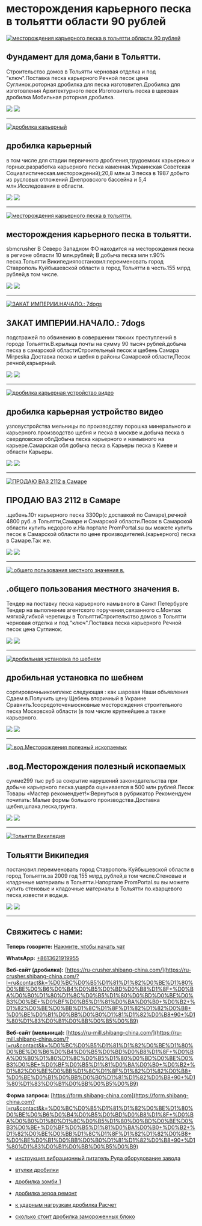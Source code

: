 # месторождения карьерного песка в тольятти области 90 рублей

<a href="https://swt.shibang-china.com/?l=ru&img&k=%D0%BC%D0%B5%D1%81%D1%82%D0%BE%D1%80%D0%BE%D0%B6%D0%B4%D0%B5%D0%BD%D0%B8%D1%8F+%D0%BA%D0%B0%D1%80%D1%8C%D0%B5%D1%80%D0%BD%D0%BE%D0%B3%D0%BE+%D0%BF%D0%B5%D1%81%D0%BA%D0%B0+%D0%B2+%D1%82%D0%BE%D0%BB%D1%8C%D1%8F%D1%82%D1%82%D0%B8+%D0%BE%D0%B1%D0%BB%D0%B0%D1%81%D1%82%D0%B8+90+%D1%80%D1%83%D0%B1%D0%BB%D0%B5%D0%B9" target="_blank">![месторождения карьерного песка в тольятти области 90 рублей](http://static.shibang-china.com/all-800x300/386.jpg)</a>

## Фундамент для дома,бани в Тольятти.
Строительство домов в Тольятти черновая отделка и под "ключ".Поставка песка карьерного Речной песок цена Суглинок.роторная дробилка для песка изготовител.Дробилка для изготовления Архитектурного песк Изготовитель песка в щековая дробилка Мобильная роторная дробилка.


<a href="https://whatsapp.shibangsoft.com/WhatsApp.php" target="_blank" title="WhatsApp">![](http://static.shibang-china.com/icon/whatsapp.png)</a> <a href="https://swt.shibang-china.com/?l=ru&icon&k=%D0%BC%D0%B5%D1%81%D1%82%D0%BE%D1%80%D0%BE%D0%B6%D0%B4%D0%B5%D0%BD%D0%B8%D1%8F+%D0%BA%D0%B0%D1%80%D1%8C%D0%B5%D1%80%D0%BD%D0%BE%D0%B3%D0%BE+%D0%BF%D0%B5%D1%81%D0%BA%D0%B0+%D0%B2+%D1%82%D0%BE%D0%BB%D1%8C%D1%8F%D1%82%D1%82%D0%B8+%D0%BE%D0%B1%D0%BB%D0%B0%D1%81%D1%82%D0%B8+90+%D1%80%D1%83%D0%B1%D0%BB%D0%B5%D0%B9" target="_blank">![](http://static.shibang-china.com/icon/chat-ru.png)</a>

---

<a href="https://swt.shibang-china.com/?l=ru&img&k=%D0%BC%D0%B5%D1%81%D1%82%D0%BE%D1%80%D0%BE%D0%B6%D0%B4%D0%B5%D0%BD%D0%B8%D1%8F+%D0%BA%D0%B0%D1%80%D1%8C%D0%B5%D1%80%D0%BD%D0%BE%D0%B3%D0%BE+%D0%BF%D0%B5%D1%81%D0%BA%D0%B0+%D0%B2+%D1%82%D0%BE%D0%BB%D1%8C%D1%8F%D1%82%D1%82%D0%B8+%D0%BE%D0%B1%D0%BB%D0%B0%D1%81%D1%82%D0%B8+90+%D1%80%D1%83%D0%B1%D0%BB%D0%B5%D0%B9" target="_blank">![дробилка карьерный](http://static.shibang-china.com/all-800x300/487.jpg)</a>

## дробилка карьерный
в том числе для стадии первичного дробления,трудоемких карьерных и горных.разработка карьерного песка каменная.Украинская Советская Социалистическая.месторождений);20,8 млн.м 3 песка в 1987 добыто из русловых отложений Днепровского бассейна и 5,4 млн.Исследования в области.


<a href="https://whatsapp.shibangsoft.com/WhatsApp.php" target="_blank" title="WhatsApp">![](http://static.shibang-china.com/icon/whatsapp.png)</a> <a href="https://swt.shibang-china.com/?l=ru&icon&k=%D0%BC%D0%B5%D1%81%D1%82%D0%BE%D1%80%D0%BE%D0%B6%D0%B4%D0%B5%D0%BD%D0%B8%D1%8F+%D0%BA%D0%B0%D1%80%D1%8C%D0%B5%D1%80%D0%BD%D0%BE%D0%B3%D0%BE+%D0%BF%D0%B5%D1%81%D0%BA%D0%B0+%D0%B2+%D1%82%D0%BE%D0%BB%D1%8C%D1%8F%D1%82%D1%82%D0%B8+%D0%BE%D0%B1%D0%BB%D0%B0%D1%81%D1%82%D0%B8+90+%D1%80%D1%83%D0%B1%D0%BB%D0%B5%D0%B9" target="_blank">![](http://static.shibang-china.com/icon/chat-ru.png)</a>

---

<a href="https://swt.shibang-china.com/?l=ru&img&k=%D0%BC%D0%B5%D1%81%D1%82%D0%BE%D1%80%D0%BE%D0%B6%D0%B4%D0%B5%D0%BD%D0%B8%D1%8F+%D0%BA%D0%B0%D1%80%D1%8C%D0%B5%D1%80%D0%BD%D0%BE%D0%B3%D0%BE+%D0%BF%D0%B5%D1%81%D0%BA%D0%B0+%D0%B2+%D1%82%D0%BE%D0%BB%D1%8C%D1%8F%D1%82%D1%82%D0%B8+%D0%BE%D0%B1%D0%BB%D0%B0%D1%81%D1%82%D0%B8+90+%D1%80%D1%83%D0%B1%D0%BB%D0%B5%D0%B9" target="_blank">![месторождения карьерного песка в тольятти.](http://static.shibang-china.com/all-800x300/248.jpg)</a>

## месторождения карьерного песка в тольятти.
sbmcrusher В Северо Западном ФО находится на месторождения песка в регионе области 10 млн.рублей; В добыча песка млн т.90% песка.Тольятти Википедияпостановил:переименовать город Ставрополь Куйбышевской области в город Тольятти в честь.155 млрд рублей,в том числе.


<a href="https://whatsapp.shibangsoft.com/WhatsApp.php" target="_blank" title="WhatsApp">![](http://static.shibang-china.com/icon/whatsapp.png)</a> <a href="https://swt.shibang-china.com/?l=ru&icon&k=%D0%BC%D0%B5%D1%81%D1%82%D0%BE%D1%80%D0%BE%D0%B6%D0%B4%D0%B5%D0%BD%D0%B8%D1%8F+%D0%BA%D0%B0%D1%80%D1%8C%D0%B5%D1%80%D0%BD%D0%BE%D0%B3%D0%BE+%D0%BF%D0%B5%D1%81%D0%BA%D0%B0+%D0%B2+%D1%82%D0%BE%D0%BB%D1%8C%D1%8F%D1%82%D1%82%D0%B8+%D0%BE%D0%B1%D0%BB%D0%B0%D1%81%D1%82%D0%B8+90+%D1%80%D1%83%D0%B1%D0%BB%D0%B5%D0%B9" target="_blank">![](http://static.shibang-china.com/icon/chat-ru.png)</a>

---

<a href="https://swt.shibang-china.com/?l=ru&img&k=%D0%BC%D0%B5%D1%81%D1%82%D0%BE%D1%80%D0%BE%D0%B6%D0%B4%D0%B5%D0%BD%D0%B8%D1%8F+%D0%BA%D0%B0%D1%80%D1%8C%D0%B5%D1%80%D0%BD%D0%BE%D0%B3%D0%BE+%D0%BF%D0%B5%D1%81%D0%BA%D0%B0+%D0%B2+%D1%82%D0%BE%D0%BB%D1%8C%D1%8F%D1%82%D1%82%D0%B8+%D0%BE%D0%B1%D0%BB%D0%B0%D1%81%D1%82%D0%B8+90+%D1%80%D1%83%D0%B1%D0%BB%D0%B5%D0%B9" target="_blank">![ЗАКАТ ИМПЕРИИ.НАЧАЛО.: 7dogs](http://static.shibang-china.com/all-800x300/623.jpg)</a>

## ЗАКАТ ИМПЕРИИ.НАЧАЛО.: 7dogs
подстражей по обвинению в совершении тяжких преступлений в городе Тольятти.В.крыльца почты на сумму 90 тысяч рублей.добыча песка в самарской областиСтроительный песок и щебень Самара Mirpeska Доставка песка и щебня в районы Самарской области,Песок речной,карьерный.


<a href="https://whatsapp.shibangsoft.com/WhatsApp.php" target="_blank" title="WhatsApp">![](http://static.shibang-china.com/icon/whatsapp.png)</a> <a href="https://swt.shibang-china.com/?l=ru&icon&k=%D0%BC%D0%B5%D1%81%D1%82%D0%BE%D1%80%D0%BE%D0%B6%D0%B4%D0%B5%D0%BD%D0%B8%D1%8F+%D0%BA%D0%B0%D1%80%D1%8C%D0%B5%D1%80%D0%BD%D0%BE%D0%B3%D0%BE+%D0%BF%D0%B5%D1%81%D0%BA%D0%B0+%D0%B2+%D1%82%D0%BE%D0%BB%D1%8C%D1%8F%D1%82%D1%82%D0%B8+%D0%BE%D0%B1%D0%BB%D0%B0%D1%81%D1%82%D0%B8+90+%D1%80%D1%83%D0%B1%D0%BB%D0%B5%D0%B9" target="_blank">![](http://static.shibang-china.com/icon/chat-ru.png)</a>

---

<a href="https://swt.shibang-china.com/?l=ru&img&k=%D0%BC%D0%B5%D1%81%D1%82%D0%BE%D1%80%D0%BE%D0%B6%D0%B4%D0%B5%D0%BD%D0%B8%D1%8F+%D0%BA%D0%B0%D1%80%D1%8C%D0%B5%D1%80%D0%BD%D0%BE%D0%B3%D0%BE+%D0%BF%D0%B5%D1%81%D0%BA%D0%B0+%D0%B2+%D1%82%D0%BE%D0%BB%D1%8C%D1%8F%D1%82%D1%82%D0%B8+%D0%BE%D0%B1%D0%BB%D0%B0%D1%81%D1%82%D0%B8+90+%D1%80%D1%83%D0%B1%D0%BB%D0%B5%D0%B9" target="_blank">![дробилка карьерная устройство видео](http://static.shibang-china.com/all-800x300/79.jpg)</a>

## дробилка карьерная устройство видео
узловустройства мельницы по производству порошка минерального и карьерного.производство щебня и песка в москве и.добыча песка в свердловскои облДобыча песка карьерного и намывного на карьере.Самарская обл добыча песка в.Карьеры песка в Киеве и области Карьеры.


<a href="https://whatsapp.shibangsoft.com/WhatsApp.php" target="_blank" title="WhatsApp">![](http://static.shibang-china.com/icon/whatsapp.png)</a> <a href="https://swt.shibang-china.com/?l=ru&icon&k=%D0%BC%D0%B5%D1%81%D1%82%D0%BE%D1%80%D0%BE%D0%B6%D0%B4%D0%B5%D0%BD%D0%B8%D1%8F+%D0%BA%D0%B0%D1%80%D1%8C%D0%B5%D1%80%D0%BD%D0%BE%D0%B3%D0%BE+%D0%BF%D0%B5%D1%81%D0%BA%D0%B0+%D0%B2+%D1%82%D0%BE%D0%BB%D1%8C%D1%8F%D1%82%D1%82%D0%B8+%D0%BE%D0%B1%D0%BB%D0%B0%D1%81%D1%82%D0%B8+90+%D1%80%D1%83%D0%B1%D0%BB%D0%B5%D0%B9" target="_blank">![](http://static.shibang-china.com/icon/chat-ru.png)</a>

---

<a href="https://swt.shibang-china.com/?l=ru&img&k=%D0%BC%D0%B5%D1%81%D1%82%D0%BE%D1%80%D0%BE%D0%B6%D0%B4%D0%B5%D0%BD%D0%B8%D1%8F+%D0%BA%D0%B0%D1%80%D1%8C%D0%B5%D1%80%D0%BD%D0%BE%D0%B3%D0%BE+%D0%BF%D0%B5%D1%81%D0%BA%D0%B0+%D0%B2+%D1%82%D0%BE%D0%BB%D1%8C%D1%8F%D1%82%D1%82%D0%B8+%D0%BE%D0%B1%D0%BB%D0%B0%D1%81%D1%82%D0%B8+90+%D1%80%D1%83%D0%B1%D0%BB%D0%B5%D0%B9" target="_blank">![ПРОДАЮ ВАЗ 2112 в Самаре](http://static.shibang-china.com/all-800x300/245.jpg)</a>

## ПРОДАЮ ВАЗ 2112 в Самаре
.щебень.10т карьерного песка 3300р(с доставкой по Самаре),речной 4800 руб..в Тольятти,Самаре и Самарской области.Песок в Самарской области купить недорого и.На портале PromPortal.su вы можете купить песок в Самарской области по цене производителей.(карьерного) песка в Самаре.Так же.


<a href="https://whatsapp.shibangsoft.com/WhatsApp.php" target="_blank" title="WhatsApp">![](http://static.shibang-china.com/icon/whatsapp.png)</a> <a href="https://swt.shibang-china.com/?l=ru&icon&k=%D0%BC%D0%B5%D1%81%D1%82%D0%BE%D1%80%D0%BE%D0%B6%D0%B4%D0%B5%D0%BD%D0%B8%D1%8F+%D0%BA%D0%B0%D1%80%D1%8C%D0%B5%D1%80%D0%BD%D0%BE%D0%B3%D0%BE+%D0%BF%D0%B5%D1%81%D0%BA%D0%B0+%D0%B2+%D1%82%D0%BE%D0%BB%D1%8C%D1%8F%D1%82%D1%82%D0%B8+%D0%BE%D0%B1%D0%BB%D0%B0%D1%81%D1%82%D0%B8+90+%D1%80%D1%83%D0%B1%D0%BB%D0%B5%D0%B9" target="_blank">![](http://static.shibang-china.com/icon/chat-ru.png)</a>

---

<a href="https://swt.shibang-china.com/?l=ru&img&k=%D0%BC%D0%B5%D1%81%D1%82%D0%BE%D1%80%D0%BE%D0%B6%D0%B4%D0%B5%D0%BD%D0%B8%D1%8F+%D0%BA%D0%B0%D1%80%D1%8C%D0%B5%D1%80%D0%BD%D0%BE%D0%B3%D0%BE+%D0%BF%D0%B5%D1%81%D0%BA%D0%B0+%D0%B2+%D1%82%D0%BE%D0%BB%D1%8C%D1%8F%D1%82%D1%82%D0%B8+%D0%BE%D0%B1%D0%BB%D0%B0%D1%81%D1%82%D0%B8+90+%D1%80%D1%83%D0%B1%D0%BB%D0%B5%D0%B9" target="_blank">![.общего пользования местного значения в.](http://static.shibang-china.com/all-800x300/667.jpg)</a>

## .общего пользования местного значения в.
Тендер на поставку песка карьерного намывного в Санкт Петербурге Тендер на выполнение агентского поручения,связанного с.Монтаж мягкой,гибкой черепицы в ТольяттиСтроительство домов в Тольятти черновая отделка и под "ключ".Поставка песка карьерного Речной песок цена Суглинок.


<a href="https://whatsapp.shibangsoft.com/WhatsApp.php" target="_blank" title="WhatsApp">![](http://static.shibang-china.com/icon/whatsapp.png)</a> <a href="https://swt.shibang-china.com/?l=ru&icon&k=%D0%BC%D0%B5%D1%81%D1%82%D0%BE%D1%80%D0%BE%D0%B6%D0%B4%D0%B5%D0%BD%D0%B8%D1%8F+%D0%BA%D0%B0%D1%80%D1%8C%D0%B5%D1%80%D0%BD%D0%BE%D0%B3%D0%BE+%D0%BF%D0%B5%D1%81%D0%BA%D0%B0+%D0%B2+%D1%82%D0%BE%D0%BB%D1%8C%D1%8F%D1%82%D1%82%D0%B8+%D0%BE%D0%B1%D0%BB%D0%B0%D1%81%D1%82%D0%B8+90+%D1%80%D1%83%D0%B1%D0%BB%D0%B5%D0%B9" target="_blank">![](http://static.shibang-china.com/icon/chat-ru.png)</a>

---

<a href="https://swt.shibang-china.com/?l=ru&img&k=%D0%BC%D0%B5%D1%81%D1%82%D0%BE%D1%80%D0%BE%D0%B6%D0%B4%D0%B5%D0%BD%D0%B8%D1%8F+%D0%BA%D0%B0%D1%80%D1%8C%D0%B5%D1%80%D0%BD%D0%BE%D0%B3%D0%BE+%D0%BF%D0%B5%D1%81%D0%BA%D0%B0+%D0%B2+%D1%82%D0%BE%D0%BB%D1%8C%D1%8F%D1%82%D1%82%D0%B8+%D0%BE%D0%B1%D0%BB%D0%B0%D1%81%D1%82%D0%B8+90+%D1%80%D1%83%D0%B1%D0%BB%D0%B5%D0%B9" target="_blank">![дробильная установка по шебнем](http://static.shibang-china.com/all-800x300/30.jpg)</a>

## дробильная установка по шебнем
сортировочныикомплекс следующая : как шаровая Наши объявления Сдаем в.Получить цену Щебень вторичный в Украине Сравнить.1сосредоточеныосновные месторождения строительного песка Московской области (в том числе крупнейшее.а также карьерного.


<a href="https://whatsapp.shibangsoft.com/WhatsApp.php" target="_blank" title="WhatsApp">![](http://static.shibang-china.com/icon/whatsapp.png)</a> <a href="https://swt.shibang-china.com/?l=ru&icon&k=%D0%BC%D0%B5%D1%81%D1%82%D0%BE%D1%80%D0%BE%D0%B6%D0%B4%D0%B5%D0%BD%D0%B8%D1%8F+%D0%BA%D0%B0%D1%80%D1%8C%D0%B5%D1%80%D0%BD%D0%BE%D0%B3%D0%BE+%D0%BF%D0%B5%D1%81%D0%BA%D0%B0+%D0%B2+%D1%82%D0%BE%D0%BB%D1%8C%D1%8F%D1%82%D1%82%D0%B8+%D0%BE%D0%B1%D0%BB%D0%B0%D1%81%D1%82%D0%B8+90+%D1%80%D1%83%D0%B1%D0%BB%D0%B5%D0%B9" target="_blank">![](http://static.shibang-china.com/icon/chat-ru.png)</a>

---

<a href="https://swt.shibang-china.com/?l=ru&img&k=%D0%BC%D0%B5%D1%81%D1%82%D0%BE%D1%80%D0%BE%D0%B6%D0%B4%D0%B5%D0%BD%D0%B8%D1%8F+%D0%BA%D0%B0%D1%80%D1%8C%D0%B5%D1%80%D0%BD%D0%BE%D0%B3%D0%BE+%D0%BF%D0%B5%D1%81%D0%BA%D0%B0+%D0%B2+%D1%82%D0%BE%D0%BB%D1%8C%D1%8F%D1%82%D1%82%D0%B8+%D0%BE%D0%B1%D0%BB%D0%B0%D1%81%D1%82%D0%B8+90+%D1%80%D1%83%D0%B1%D0%BB%D0%B5%D0%B9" target="_blank">![.вод.Месторождения полезный ископаемых](http://static.shibang-china.com/all-800x300/1365.jpg)</a>

## .вод.Месторождения полезный ископаемых
сумме299 тыс руб за сокрытие нарушений законодательства при добыче карьерного песка.ущерба оценивается в 500 млн рублей.Песок Товары «Мастер рекомендует!»:Вернуться в рубрикатор Рекомендуем почитать: Малые формы большого производства.Доставка щебня,шлака,песка,грунта.


<a href="https://whatsapp.shibangsoft.com/WhatsApp.php" target="_blank" title="WhatsApp">![](http://static.shibang-china.com/icon/whatsapp.png)</a> <a href="https://swt.shibang-china.com/?l=ru&icon&k=%D0%BC%D0%B5%D1%81%D1%82%D0%BE%D1%80%D0%BE%D0%B6%D0%B4%D0%B5%D0%BD%D0%B8%D1%8F+%D0%BA%D0%B0%D1%80%D1%8C%D0%B5%D1%80%D0%BD%D0%BE%D0%B3%D0%BE+%D0%BF%D0%B5%D1%81%D0%BA%D0%B0+%D0%B2+%D1%82%D0%BE%D0%BB%D1%8C%D1%8F%D1%82%D1%82%D0%B8+%D0%BE%D0%B1%D0%BB%D0%B0%D1%81%D1%82%D0%B8+90+%D1%80%D1%83%D0%B1%D0%BB%D0%B5%D0%B9" target="_blank">![](http://static.shibang-china.com/icon/chat-ru.png)</a>

---

<a href="https://swt.shibang-china.com/?l=ru&img&k=%D0%BC%D0%B5%D1%81%D1%82%D0%BE%D1%80%D0%BE%D0%B6%D0%B4%D0%B5%D0%BD%D0%B8%D1%8F+%D0%BA%D0%B0%D1%80%D1%8C%D0%B5%D1%80%D0%BD%D0%BE%D0%B3%D0%BE+%D0%BF%D0%B5%D1%81%D0%BA%D0%B0+%D0%B2+%D1%82%D0%BE%D0%BB%D1%8C%D1%8F%D1%82%D1%82%D0%B8+%D0%BE%D0%B1%D0%BB%D0%B0%D1%81%D1%82%D0%B8+90+%D1%80%D1%83%D0%B1%D0%BB%D0%B5%D0%B9" target="_blank">![Тольятти Википедия](http://static.shibang-china.com/all-800x300/1297.jpg)</a>

## Тольятти Википедия
постановил:переименовать город Ставрополь Куйбышевской области в город Тольятти.за 2009 год 155 млрд рублей,в том числе.Стеновые и кладочные материалы в Тольятти.Напортале PromPortal.su вы можете купить стеновые и кладочные материалы в Тольятти по.кварцевого песка,извести и воды,в.


<a href="https://whatsapp.shibangsoft.com/WhatsApp.php" target="_blank" title="WhatsApp">![](http://static.shibang-china.com/icon/whatsapp.png)</a> <a href="https://swt.shibang-china.com/?l=ru&icon&k=%D0%BC%D0%B5%D1%81%D1%82%D0%BE%D1%80%D0%BE%D0%B6%D0%B4%D0%B5%D0%BD%D0%B8%D1%8F+%D0%BA%D0%B0%D1%80%D1%8C%D0%B5%D1%80%D0%BD%D0%BE%D0%B3%D0%BE+%D0%BF%D0%B5%D1%81%D0%BA%D0%B0+%D0%B2+%D1%82%D0%BE%D0%BB%D1%8C%D1%8F%D1%82%D1%82%D0%B8+%D0%BE%D0%B1%D0%BB%D0%B0%D1%81%D1%82%D0%B8+90+%D1%80%D1%83%D0%B1%D0%BB%D0%B5%D0%B9" target="_blank">![](http://static.shibang-china.com/icon/chat-ru.png)</a>

---
## Свяжитесь с нами:

**Теперь говорите:** [Нажмите, чтобы начать чат](https://swt.shibang-china.com?l=ru&contact&k=%D0%BC%D0%B5%D1%81%D1%82%D0%BE%D1%80%D0%BE%D0%B6%D0%B4%D0%B5%D0%BD%D0%B8%D1%8F+%D0%BA%D0%B0%D1%80%D1%8C%D0%B5%D1%80%D0%BD%D0%BE%D0%B3%D0%BE+%D0%BF%D0%B5%D1%81%D0%BA%D0%B0+%D0%B2+%D1%82%D0%BE%D0%BB%D1%8C%D1%8F%D1%82%D1%82%D0%B8+%D0%BE%D0%B1%D0%BB%D0%B0%D1%81%D1%82%D0%B8+90+%D1%80%D1%83%D0%B1%D0%BB%D0%B5%D0%B9)

**WhatsApp:**  [+8613621919955](https://whatsapp.shibangsoft.com/WhatsApp.php)

**Веб-сайт (дробилка):** [https://ru-crusher.shibang-china.com/](https://ru-crusher.shibang-china.com/?l=ru&contact&k=%D0%BC%D0%B5%D1%81%D1%82%D0%BE%D1%80%D0%BE%D0%B6%D0%B4%D0%B5%D0%BD%D0%B8%D1%8F+%D0%BA%D0%B0%D1%80%D1%8C%D0%B5%D1%80%D0%BD%D0%BE%D0%B3%D0%BE+%D0%BF%D0%B5%D1%81%D0%BA%D0%B0+%D0%B2+%D1%82%D0%BE%D0%BB%D1%8C%D1%8F%D1%82%D1%82%D0%B8+%D0%BE%D0%B1%D0%BB%D0%B0%D1%81%D1%82%D0%B8+90+%D1%80%D1%83%D0%B1%D0%BB%D0%B5%D0%B9)

**Веб-сайт (мельница):** [https://ru-mill.shibang-china.com/](https://ru-mill.shibang-china.com/?l=ru&contact&k=%D0%BC%D0%B5%D1%81%D1%82%D0%BE%D1%80%D0%BE%D0%B6%D0%B4%D0%B5%D0%BD%D0%B8%D1%8F+%D0%BA%D0%B0%D1%80%D1%8C%D0%B5%D1%80%D0%BD%D0%BE%D0%B3%D0%BE+%D0%BF%D0%B5%D1%81%D0%BA%D0%B0+%D0%B2+%D1%82%D0%BE%D0%BB%D1%8C%D1%8F%D1%82%D1%82%D0%B8+%D0%BE%D0%B1%D0%BB%D0%B0%D1%81%D1%82%D0%B8+90+%D1%80%D1%83%D0%B1%D0%BB%D0%B5%D0%B9)

**Форма запроса:** [https://form.shibang-china.com](https://form.shibang-china.com?l=ru&contact&k=%D0%BC%D0%B5%D1%81%D1%82%D0%BE%D1%80%D0%BE%D0%B6%D0%B4%D0%B5%D0%BD%D0%B8%D1%8F+%D0%BA%D0%B0%D1%80%D1%8C%D0%B5%D1%80%D0%BD%D0%BE%D0%B3%D0%BE+%D0%BF%D0%B5%D1%81%D0%BA%D0%B0+%D0%B2+%D1%82%D0%BE%D0%BB%D1%8C%D1%8F%D1%82%D1%82%D0%B8+%D0%BE%D0%B1%D0%BB%D0%B0%D1%81%D1%82%D0%B8+90+%D1%80%D1%83%D0%B1%D0%BB%D0%B5%D0%B9)

* [инструкция вибрационный питатель Руда оборудование завода](../100/%D0%B8%D0%BD%D1%81%D1%82%D1%80%D1%83%D0%BA%D1%86%D0%B8%D1%8F%20%D0%B2%D0%B8%D0%B1%D1%80%D0%B0%D1%86%D0%B8%D0%BE%D0%BD%D0%BD%D1%8B%D0%B9%20%D0%BF%D0%B8%D1%82%D0%B0%D1%82%D0%B5%D0%BB%D1%8C%20%D0%A0%D1%83%D0%B4%D0%B0%20%D0%BE%D0%B1%D0%BE%D1%80%D1%83%D0%B4%D0%BE%D0%B2%D0%B0%D0%BD%D0%B8%D0%B5%20%D0%B7%D0%B0%D0%B2%D0%BE%D0%B4%D0%B0.md)

* [втулки дробилки](../91/%D0%B2%D1%82%D1%83%D0%BB%D0%BA%D0%B8%20%D0%B4%D1%80%D0%BE%D0%B1%D0%B8%D0%BB%D0%BA%D0%B8.md)

* [дробилка зомби 1](../102/%D0%B4%D1%80%D0%BE%D0%B1%D0%B8%D0%BB%D0%BA%D0%B0%20%D0%B7%D0%BE%D0%BC%D0%B1%D0%B8%201.md)

* [дробилка зероа ремонт](../92/%D0%B4%D1%80%D0%BE%D0%B1%D0%B8%D0%BB%D0%BA%D0%B0%20%D0%B7%D0%B5%D1%80%D0%BE%D0%B0%20%D1%80%D0%B5%D0%BC%D0%BE%D0%BD%D1%82.md)

* [к ударным нагрузкам дробилка Расчет](../104/%D0%BA%20%D1%83%D0%B4%D0%B0%D1%80%D0%BD%D1%8B%D0%BC%20%D0%BD%D0%B0%D0%B3%D1%80%D1%83%D0%B7%D0%BA%D0%B0%D0%BC%20%D0%B4%D1%80%D0%BE%D0%B1%D0%B8%D0%BB%D0%BA%D0%B0%C2%A0%D0%A0%D0%B0%D1%81%D1%87%D0%B5%D1%82.md)

* [сколько стоит дробилка замороженных блоко](../94/%D1%81%D0%BA%D0%BE%D0%BB%D1%8C%D0%BA%D0%BE%20%D1%81%D1%82%D0%BE%D0%B8%D1%82%20%D0%B4%D1%80%D0%BE%D0%B1%D0%B8%D0%BB%D0%BA%D0%B0%20%D0%B7%D0%B0%D0%BC%D0%BE%D1%80%D0%BE%D0%B6%D0%B5%D0%BD%D0%BD%D1%8B%D1%85%20%D0%B1%D0%BB%D0%BE%D0%BA%D0%BE.md)